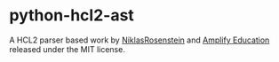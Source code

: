 # python-hcl2-ast

A HCL2 parser based work by [NiklasRosenstein](https://github.com/NiklasRosenstein/python-hcl2-ast) and [Amplify Education](https://github.com/amplify-education/python-hcl2) released under the MIT license.
